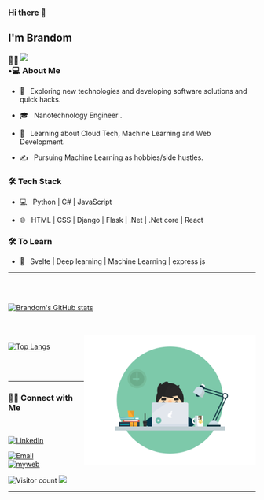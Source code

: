 ### Hi there 👋<h2> I'm Brandom</h2>

<img align='right' src="https://cdn.dribbble.com/users/1201592/screenshots/9078494/media/422a760a51cef7de2fa3db9daf697853.gif" width="480">

<h3> 👨🏻•💻 About Me </h3>



- 🤔 &nbsp; Exploring new technologies and developing software solutions and quick hacks.

- 🎓 &nbsp; Nanotechnology Engineer .

- 🌱 &nbsp; Learning about Cloud Tech, Machine Learning and Web Development.

- ✍️ &nbsp; Pursuing Machine Learning as hobbies/side hustles.



<h3>🛠 Tech Stack</h3>



- 💻 &nbsp; Python | C# | JavaScript

- 🌐 &nbsp; HTML | CSS | Django | Flask | .Net | .Net core | React 

<!--

- 🛢 &nbsp; MySQL | MongoDB

- 🔧 &nbsp; Git | Markdown | Selenium | Tidyverse

- 🖥 &nbsp; Illustrator| Photoshop | InDesign

-->



<h3>🛠 To Learn</h3>

- 🔧 &nbsp;  Svelte | Deep learning | Machine Learning | express js

<hr>



<br/><br/>

[![Brandom's GitHub stats](https://github-readme-stats.vercel.app/api?username=Zurybr)](https://github.com/Zurybr/github-readme-stats)

<br/>

<br/>

<img src="https://github.com/nirala69/nirala69/blob/master/70804f7e25b11f29db904f2fa7b4cd9d.gif" width="350" align='right'>

[![Top Langs](https://github-readme-stats.vercel.app/api/top-langs/?username=Zurybr)](https://github.com/Zurybr/github-readme-stats)

<br><br>



<hr>



<h3> 🤝🏻 Connect with Me </h3>

<br>



<p align="center">


<a href="https://www.linkedin.com/in/brandomled//"><img alt="LinkedIn" src="https://img.shields.io/badge/LinkedIn-Brandom%20Ledesma-blue?style=flat-square&logo=linkedin"></a>

<a href="mailto:brandom.ledesma@gmail.com"><img alt="Email" src="https://img.shields.io/badge/Email-brandom.ledesma@gmail.com-blue?style=flat-square&logo=gmail"></a>
<br/> <a href="https://zurybr.github.io/mainpage/"><img alt="myweb" src="https://img.shields.io/badge/my%20web-for%20all%20my%20love-blue"></a>
  
  
</p>





![Visitor count](https://visitor-badge.laobi.icu/badge?page_id=Zurybr.Zurybr)   <img src="https://media.giphy.com/media/dxn6fRlTIShoeBr69N/giphy.gif" width="30">





<hr>


